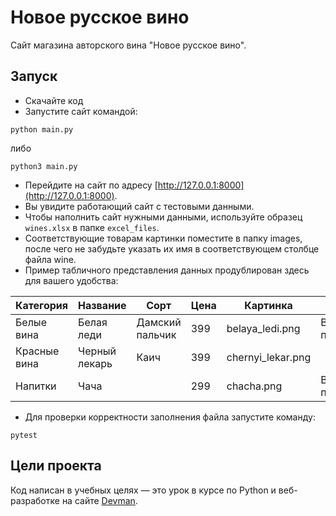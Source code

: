 # Новое русское вино

Сайт магазина авторского вина "Новое русское вино".

## Запуск

- Скачайте код
- Запустите сайт командой:
```
python main.py
```
либо
```
python3 main.py
```

- Перейдите на сайт по адресу [http://127.0.0.1:8000](http://127.0.0.1:8000).
- Вы увидите работающий сайт с тестовыми данными.
- Чтобы наполнить сайт нужными данными, используйте образец ```wines.xlsx``` в папке ```excel_files```.
- Соответствующие товарам картинки поместите в папку images, после чего не забудьте указать их имя в соответствующем столбце файла wine.
- Пример табличного представления данных продублирован здесь для вашего удобства:

|Категория   |Название     |Сорт           |Цена|Картинка         |Акция               |
|------------|-------------|---------------|----|-----------------|--------------------|
|Белые вина  |Белая леди   |Дамский пальчик|399 |belaya_ledi.png  |Выгодное предложение|
|Красные вина|Черный лекарь|Каич           |399 |chernyi_lekar.png|                    |
|Напитки     |Чача         |               |299 |chacha.png       |Выгодное предложение|

- Для проверки корректности заполнения файла запустите команду:
```
pytest
```

## Цели проекта

Код написан в учебных целях — это урок в курсе по Python и веб-разработке на сайте [Devman](https://dvmn.org).
